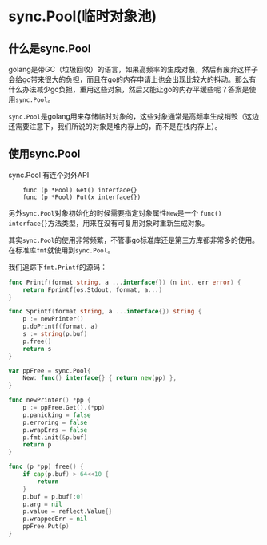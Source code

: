# sync.Pool(临时对象池)

## 什么是sync.Pool

golang是带GC（垃圾回收）的语言，如果高频率的生成对象，然后有废弃这样子会给gc带来很大的负担，而且在go的内存申请上也会出现比较大的抖动。那么有什么办法减少gc负担，重用这些对象，然后又能让go的内存平缓些呢？答案是使用`sync.Pool`。

`sync.Pool`是golang用来存储临时对象的，这些对象通常是高频率生成销毁（这边还需要注意下，我们所说的对象是堆内存上的，而不是在栈内存上）。

## 使用sync.Pool

sync.Pool 有连个对外API

```
    func (p *Pool) Get() interface{} 
    func (p *Pool) Put(x interface{})
```
另外`sync.Pool`对象初始化的时候需要指定对象属性`New`是一个 `func() interface{}`方法类型，用来在没有可复用对象时重新生成对象。


其实`sync.Pool`的使用非常频繁，不管事go标准库还是第三方库都非常多的使用。在标准库`fmt`就使用到`sync.Pool`。

我们追踪下`fmt.Printf`的源码：

```go
func Printf(format string, a ...interface{}) (n int, err error) {
	return Fprintf(os.Stdout, format, a...)
}

func Sprintf(format string, a ...interface{}) string {
	p := newPrinter()
	p.doPrintf(format, a)
	s := string(p.buf)
	p.free()
	return s
}

var ppFree = sync.Pool{
	New: func() interface{} { return new(pp) },
}

func newPrinter() *pp {
	p := ppFree.Get().(*pp)
	p.panicking = false
	p.erroring = false
	p.wrapErrs = false
	p.fmt.init(&p.buf)
	return p
}

func (p *pp) free() {
	if cap(p.buf) > 64<<10 {
		return
	}
	p.buf = p.buf[:0]
	p.arg = nil
	p.value = reflect.Value{}
	p.wrappedErr = nil
	ppFree.Put(p)
}
```